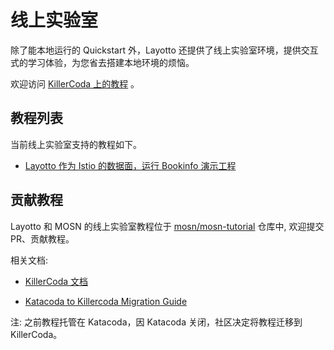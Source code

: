 # 线上实验室

除了能本地运行的 Quickstart 外，Layotto 还提供了线上实验室环境，提供交互式的学习体验，为您省去搭建本地环境的烦恼。

欢迎访问 [KillerCoda 上的教程](https://killercoda.com/mosn-tutorial/course/layotto) 。

## 教程列表

当前线上实验室支持的教程如下。

- [Layotto 作为 Istio 的数据面，运行 Bookinfo 演示工程](https://killercoda.com/mosn-tutorial/course/layotto/layotto-with-istio)

## 贡献教程

Layotto 和 MOSN 的线上实验室教程位于 [mosn/mosn-tutorial](https://github.com/mosn/mosn-tutorial) 仓库中, 欢迎提交 PR、贡献教程。

相关文档:

- [KillerCoda 文档](https://killercoda.com/creators)

- [Katacoda to Killercoda Migration Guide](https://itnext.io/katacoda-to-killercoda-migration-guide-d21961fc0c9b?sk=6e93c2194234f703454e3eb1438712c9&source=friends_link&gi=2ea9ee69b8ba)

注: 之前教程托管在 Katacoda，因 Katacoda 关闭，社区决定将教程迁移到 KillerCoda。